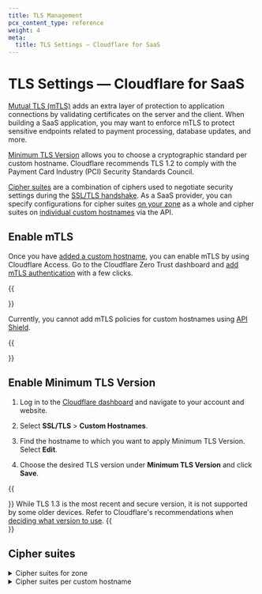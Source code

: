 ```yaml
---
title: TLS Management
pcx_content_type: reference
weight: 4
meta:
  title: TLS Settings — Cloudflare for SaaS
---
```


# TLS Settings — Cloudflare for SaaS

[Mutual TLS (mTLS)](https://www.cloudflare.com/learning/access-management/what-is-mutual-tls/) adds an extra layer of protection to application connections by validating certificates on the server and the client. When building a SaaS application, you may want to enforce mTLS to protect sensitive endpoints related to payment processing, database updates, and more.

[Minimum TLS Version](/ssl/edge-certificates/additional-options/minimum-tls/) allows you to choose a cryptographic standard per custom hostname. Cloudflare recommends TLS 1.2 to comply with the Payment Card Industry (PCI) Security Standards Council. 

[Cipher suites](/ssl/ssl-tls/cipher-suites/) are a combination of ciphers used to negotiate security settings during the [SSL/TLS handshake](https://www.cloudflare.com/learning/ssl/what-happens-in-a-tls-handshake/). As a SaaS provider, you can specify configurations for cipher suites [on your zone](https://api.cloudflare.com/#zone-settings-change-ciphers-setting) as a whole and cipher suites on [individual custom hostnames](https://api.cloudflare.com/#custom-hostname-for-a-zone-create-custom-hostname) via the API.

## Enable mTLS

Once you have [added a custom hostname](/cloudflare-for-platforms/cloudflare-for-saas/start/getting-started/), you can enable mTLS by using Cloudflare Access. Go to the Cloudflare Zero Trust dashboard and [add mTLS authentication](/cloudflare-one/identity/devices/access-integrations/mutual-tls-authentication/) with a few clicks.

{{<Aside type="note">}}

Currently, you cannot add mTLS policies for custom hostnames using [API Shield](/api-shield/security/mtls/).

{{</Aside>}}

## Enable Minimum TLS Version

1. Log in to the [Cloudflare dashboard](https://dash.cloudflare.com) and navigate to your account and website.

2. Select **SSL/TLS** > **Custom Hostnames**.

3. Find the hostname to which you want to apply Minimum TLS Version. Select **Edit**.

4. Choose the desired TLS version under **Minimum TLS Version** and click **Save**.

{{<Aside type="note">}}
While TLS 1.3 is the most recent and secure version, it is not supported by some older devices. Refer to Cloudflare's recommendations when [deciding what version to use](/ssl/edge-certificates/additional-options/minimum-tls/#decide-what-version-to-use).
{{</Aside>}}

## Cipher suites

<details>
<summary>Cipher suites for zone</summary>
<div>

Refer to  [change ciphers setting on a zone](https://api.cloudflare.com/#zone-settings-change-ciphers-setting).
</div></details>

<details>
<summary>Cipher suites per custom hostname</summary>
<div>

Refer to [SSL properties of a custom hostname](https://api.cloudflare.com/#custom-hostname-for-a-zone-edit-custom-hostname).
</div></details>